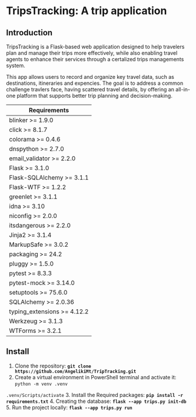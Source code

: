 # **TripsTracking: A trip application**

## **Introduction**

TripsTracking is a Flask-based web application designed to help travelers plan and manage their trips more effectively, while also enabling travel agents to enhance their services through a certalized trips managements system. 

This app allows users to record and organize key travel data, such as destinations, itineraries and expencies. The goal is to address a common challenge travlers face, having scattered travel details, by offering an all-in-one platform that supports better trip planning and decision-making. 

| Requirements                |
| ------------                |
| blinker >= 1.9.0            |
| click >= 8.1.7              |
| colorama >= 0.4.6           |
| dnspython >= 2.7.0          |
| email_validator >= 2.2.0    |
| Flask >= 3.1.0              |
| Flask-SQLAlchemy >= 3.1.1   |
| Flask-WTF >= 1.2.2          |
| greenlet >= 3.1.1           |
| idna >= 3.10                |
| niconfig >= 2.0.0           |
| itsdangerous >= 2.2.0       |
| Jinja2 >= 3.1.4             |
| MarkupSafe >= 3.0.2         |
| packaging >= 24.2           |
| pluggy >= 1.5.0             |
| pytest >= 8.3.3             |
| pytest-mock >= 3.14.0       |
| setuptools >= 75.6.0        |
| SQLAlchemy >= 2.0.36        |
| typing_extensions >= 4.12.2 |
| Werkzeug >= 3.1.3           |
| WTForms >= 3.2.1            |


## **Install** 

1. Clone the repository: **`git clone https://github.com/AngelikiMt/TripTracking.git`**
2. Create a virtual environment in PowerShell terminal and activate it:      
```python -m venv .venv```

```.venv/Scripts/activate```
3. Install the Required packages: **`pip install -r requirements.txt`**
4. Creating the database: **`flask --app trips.py init-db`**
5. Run the project locally: **`flask --app trips.py run`**




